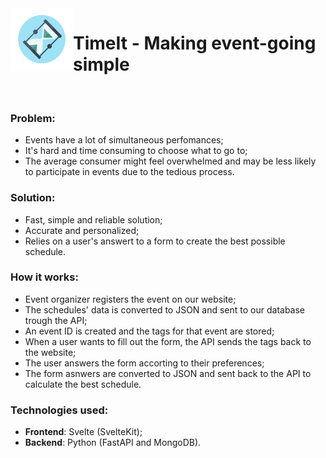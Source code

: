 <img align = "left" width="100" height = "100" src = "/frontend/static/favicon.png">

# TimeIt - Making event-going simple
</br>

### Problem:
- Events have a lot of simultaneous perfomances;
- It's hard and time consuming to choose what to go to;
- The average consumer might feel overwhelmed and may be less likely to participate in events due to the tedious process.

### Solution:
- Fast, simple and reliable solution;
- Accurate and personalized;
- Relies on a user's answert to a form to create the best possible schedule.

### How it works:
- Event organizer registers the event on our website;
- The schedules' data is converted to JSON and sent to our database trough the API;
- An event ID is created and the tags for that event are stored;
- When a user wants to fill out the form, the API sends the tags back to the website;
- The user answers the form accorting to their preferences;
- The form asnwers are converted to JSON and sent back to the API to calculate the best schedule.

### Technologies used:
- **Frontend**: Svelte (SvelteKit);
- **Backend**: Python (FastAPI and MongoDB).
